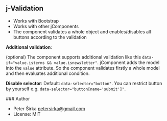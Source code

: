 ## j-Validation

- Works with Bootstrap
- Works with other jComponents
- The component validates a whole object and enables/disables all buttons according to the validation

__Additional validation__:

(optional) The component supports additional validation like this `data-if="value.isterms && value.isnewsletter"`. jComponent adds the model into the `value` attribute. So the component validates firstly a whole model and then evaluates additional condition.

__Disable selector__:
Default: `data-selector="button"`. You can restrict button by yourself e.g. `data-selector="button[name='submit']"`.

### Author

- Peter Širka <petersirka@gmail.com>
- License: MIT